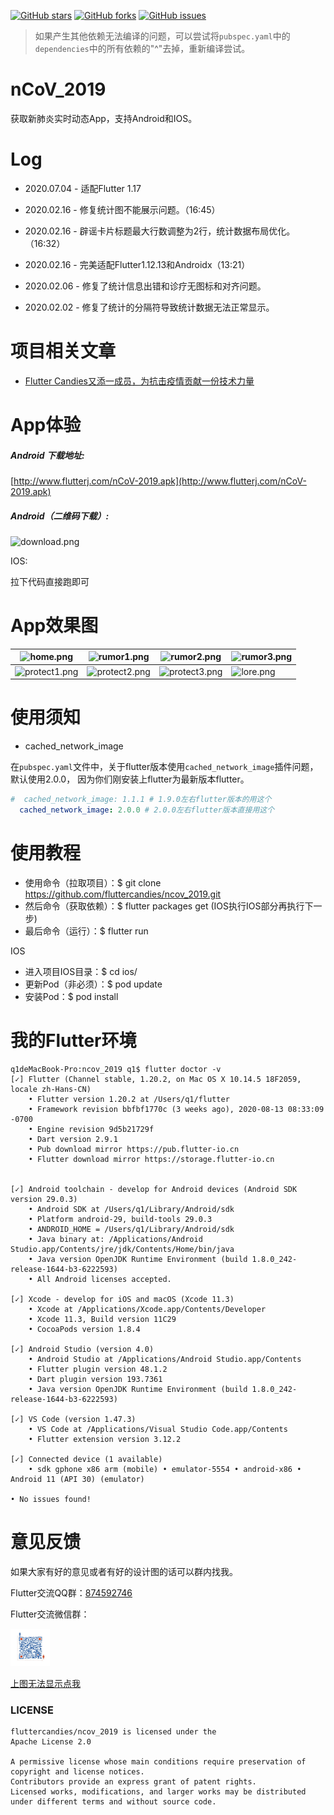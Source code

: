 [![GitHub stars](https://img.shields.io/github/stars/fluttercandies/ncov_2019)](https://github.com/fluttercandies/ncov_2019/stargazers)
[![GitHub forks](https://img.shields.io/github/forks/fluttercandies/ncov_2019)](https://github.com/fluttercandies/ncov_2019/network)
[![GitHub issues](https://img.shields.io/github/issues/fluttercandies/ncov_2019)](https://github.com/fluttercandies/ncov_2019/issues) 

> 如果产生其他依赖无法编译的问题，可以尝试将`pubspec.yaml`中的`dependencies`中的所有依赖的"^"去掉，重新编译尝试。

# nCoV_2019

获取新肺炎实时动态App，支持Android和IOS。

# Log
* 2020.07.04 - 适配Flutter 1.17

* 2020.02.16 - 修复统计图不能展示问题。（16:45）

* 2020.02.16 - 辟谣卡片标题最大行数调整为2行，统计数据布局优化。（16:32）

* 2020.02.16 - 完美适配Flutter1.12.13和Androidx（13:21）

* 2020.02.06 - 修复了统计信息出错和诊疗无图标和对齐问题。

* 2020.02.02 - 修复了统计的分隔符导致统计数据无法正常显示。

# 项目相关文章

* [Flutter Candies又添一成员，为抗击疫情贡献一份技术力量](https://mp.weixin.qq.com/s?__biz=MzAxMTI4MTkwNQ==&mid=2650829796&idx=1&sn=7811875471dcabd0cfec788adc27306a&chksm=80b7a77ab7c02e6cfc9726c61be31cbd616c5593d0b9388776f15fd255ccc619be7df38341b3&mpshare=1&scene=23&srcid&sharer_sharetime=1582430519570&sharer_shareid=bdfd1967c1c7dae7e61a030ea5b2b235%23rd)


# App体验
##### Android 下载地址:
[http://www.flutterj.com/nCoV-2019.apk](http://www.flutterj.com/nCoV-2019.apk)

##### Android（二维码下载）:

![download.png](assets/git/download.png)

IOS:

拉下代码直接跑即可

# App效果图
|![home.png](assets/git/home.png)| ![rumor1.png](assets/git/rumor1.png) | ![rumor2.png](assets/git/rumor2.png) | ![rumor3.png](assets/git/rumor3.png) |
| --- | --- | --- | --- |
|![protect1.png](assets/git/protect1.png)| ![protect2.png](assets/git/protect2.png) | ![protect3.png](assets/git/protect3.png) | ![lore.png](assets/git/lore.png) |

# 使用须知
* cached_network_image

在`pubspec.yaml`文件中，关于flutter版本使用`cached_network_image`插件问题，默认使用2.0.0，
因为你们刚安装上flutter为最新版本flutter。
```yaml
#  cached_network_image: 1.1.1 # 1.9.0左右flutter版本的用这个
  cached_network_image: 2.0.0 # 2.0.0左右flutter版本直接用这个
```

# 使用教程

*  使用命令（拉取项目）：$ git clone https://github.com/fluttercandies/ncov_2019.git
*  然后命令（获取依赖）：$ flutter packages get  (IOS执行IOS部分再执行下一步)
*  最后命令（运行）：$ flutter run

IOS
*  进入项目IOS目录：$ cd ios/
*  更新Pod（非必须）：$ pod update
*  安装Pod：$ pod install

# 我的Flutter环境
```
q1deMacBook-Pro:ncov_2019 q1$ flutter doctor -v
[✓] Flutter (Channel stable, 1.20.2, on Mac OS X 10.14.5 18F2059, locale zh-Hans-CN)
    • Flutter version 1.20.2 at /Users/q1/flutter
    • Framework revision bbfbf1770c (3 weeks ago), 2020-08-13 08:33:09 -0700
    • Engine revision 9d5b21729f
    • Dart version 2.9.1
    • Pub download mirror https://pub.flutter-io.cn
    • Flutter download mirror https://storage.flutter-io.cn


[✓] Android toolchain - develop for Android devices (Android SDK version 29.0.3)
    • Android SDK at /Users/q1/Library/Android/sdk
    • Platform android-29, build-tools 29.0.3
    • ANDROID_HOME = /Users/q1/Library/Android/sdk
    • Java binary at: /Applications/Android Studio.app/Contents/jre/jdk/Contents/Home/bin/java
    • Java version OpenJDK Runtime Environment (build 1.8.0_242-release-1644-b3-6222593)
    • All Android licenses accepted.

[✓] Xcode - develop for iOS and macOS (Xcode 11.3)
    • Xcode at /Applications/Xcode.app/Contents/Developer
    • Xcode 11.3, Build version 11C29
    • CocoaPods version 1.8.4

[✓] Android Studio (version 4.0)
    • Android Studio at /Applications/Android Studio.app/Contents
    • Flutter plugin version 48.1.2
    • Dart plugin version 193.7361
    • Java version OpenJDK Runtime Environment (build 1.8.0_242-release-1644-b3-6222593)

[✓] VS Code (version 1.47.3)
    • VS Code at /Applications/Visual Studio Code.app/Contents
    • Flutter extension version 3.12.2

[✓] Connected device (1 available)
    • sdk gphone x86 arm (mobile) • emulator-5554 • android-x86 • Android 11 (API 30) (emulator)

• No issues found!
```

# 意见反馈
如果大家有好的意见或者有好的设计图的话可以群内找我。

Flutter交流QQ群：[874592746](https://jq.qq.com/?_wv=1027&k=5coTYqE)

Flutter交流微信群：

<img src="assets/git/left_group.png" height="200" width="210" style="zoom:30%;" />

[上图无法显示点我](http://www.flutterj.com/left_group.png)


### LICENSE
```
fluttercandies/ncov_2019 is licensed under the
Apache License 2.0

A permissive license whose main conditions require preservation of copyright and license notices. 
Contributors provide an express grant of patent rights. 
Licensed works, modifications, and larger works may be distributed under different terms and without source code.
```
